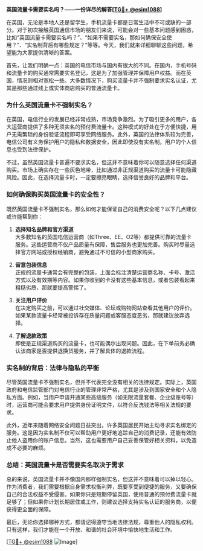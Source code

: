 **英国流量卡需要实名吗？——一份详尽的解答[[TG💪+ @esim1088](https://t.me/s/esim1088)]**

在英国，无论是本地人还是留学生，手机流量卡都是日常生活中不可或缺的一部分。对于初次接触英国通信市场的朋友们来说，可能会对一些基本问题感到困惑，比如“英国流量卡需要实名吗？”、“如果不需要实名，那如何确保安全使用？”、“实名制背后有哪些规定？”等等。今天，我们就来详细聊聊这些问题，希望能为大家提供清晰的答案。

首先，让我们明确一点：英国的电信市场与国内有很大的不同。在国内，手机号码和流量卡的购买通常需要实名登记，这是为了加强管理并保障用户权益。而在英国，情况则相对宽松一些。大多数情况下，购买流量卡并不强制要求实名认证，尤其是那些通过线上或实体商店购买的普通流量卡。

### **为什么英国流量卡不强制实名？**

在英国，电信行业的发展已经非常成熟，市场竞争激烈。为了吸引更多的用户，各大运营商提供了多种无须实名的预付费流量卡。这种模式的好处在于方便快捷，用户无需繁琐的身份验证流程即可享受网络服务。此外，英国的法律体系较为完善，电信公司有义务保护用户的隐私和数据安全，因此即使没有实名制，用户的个人信息也受到法律保护。

不过，虽然英国流量卡普遍不要求实名，但这并不意味着你可以随意选择任何渠道购买。市场上确实存在一些灰色地带，比如通过非正规渠道购买的流量卡可能隐藏风险。因此，在选择流量卡时，一定要擦亮眼睛，选择信誉良好的品牌和平台。

### **如何确保购买英国流量卡的安全性？**

既然英国流量卡不强制实名，那么如何才能保证自己的消费安全呢？以下几点建议或许能帮到你：

1. **选择知名品牌和官方渠道**  
   大多数知名的英国电信运营商（如Three、EE、O2等）都提供可靠的流量卡服务。这些运营商不仅产品质量有保障，售后服务也更加完善。购买时尽量选择官方网站或授权经销商，避免通过不可信的小型商家购买。

2. **留意包装信息**  
   正规的流量卡通常会有完整的包装，上面会标注清楚运营商名称、卡号、激活方式以及有效期等内容。如果你收到的卡没有这些基本信息，或者包装看起来粗糙劣质，那就要提高警惕了。

3. **关注用户评价**  
   在决定购买之前，可以通过社交媒体、论坛或购物网站查看其他用户的评价。如果某款流量卡经常被投诉存在质量问题或客服态度恶劣，那就建议放弃选择。

4. **了解退款政策**  
   即使是正规渠道购买的流量卡，也可能偶尔出现问题。因此，在下单前务必确认该商家是否提供退换货服务，并了解具体的退款流程。

### **实名制的背后：法律与隐私的平衡**

尽管英国流量卡不强制实名，但并不代表完全没有相关的法律规定。实际上，英国政府和电信监管部门对电信行业的管理非常严格，尤其是涉及到国家安全和个人隐私方面。例如，当用户申请开通某些高级服务（如无限流量套餐、企业级账号等）时，运营商可能会要求用户提供身份证明文件，以符合反洗钱法等相关法规的要求。

此外，近年来随着网络安全问题日益突出，许多英国居民开始主动寻求实名绑定的服务。这是因为实名制不仅可以帮助用户更好地追踪自己的消费记录，还能有效防止他人盗用你的账户信息。当然，这也需要用户自己妥善保管好相关资料，以免造成不必要的麻烦。

### **总结：英国流量卡是否需要实名取决于需求**

总的来说，英国流量卡并不像国内那样强制实名，但这并不意味着可以掉以轻心。作为消费者，我们需要根据自身需求权衡利弊，既要享受到便捷的服务，又要确保自己的合法权益不受侵害。如果你只是短期停留英国，使用普通的预付费流量卡就足够了；但如果你计划长期居住或工作，则建议选择支持实名认证的服务商，以便获得更全面的保障。

最后，无论你选择哪种方式，都请记得遵守当地法律法规，尊重他人的隐私权利。只有这样，我们才能在一个开放、和谐的社会环境中愉快地生活和工作。

[[TG💪+ @esim1088](https://t.me/s/esim1088) ![Image](https://i.postimg.cc/4NQfJmqS/Snipaste-2025-05-13-00-14-12.png)]